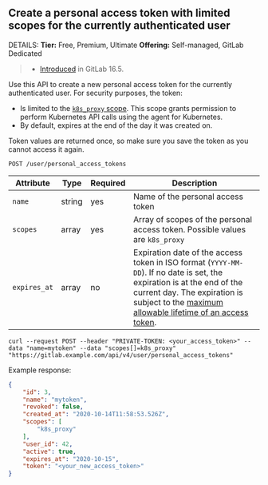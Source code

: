 ## Create a personal access token with limited scopes for the currently authenticated user

DETAILS:
**Tier:** Free, Premium, Ultimate
**Offering:** Self-managed, GitLab Dedicated

> - [Introduced](https://gitlab.com/gitlab-org/gitlab/-/merge_requests/131923) in GitLab 16.5.

Use this API to create a new personal access token for the currently authenticated user.
For security purposes, the token:

- Is limited to the [`k8s_proxy` scope](../user/profile/personal_access_tokens.md#personal-access-token-scopes).
  This scope grants permission to perform Kubernetes API calls using the agent for Kubernetes.
- By default, expires at the end of the day it was created on.

Token values are returned once, so make sure you save the token as you cannot access
it again.

```plaintext
POST /user/personal_access_tokens
```

| Attribute    | Type   | Required | Description                                                                                                                                                                                                                                                                                           |
|--------------|--------|----------|-------------------------------------------------------------------------------------------------------------------------------------------------------------------------------------------------------------------------------------------------------------------------------------------------------|
| `name`       | string | yes      | Name of the personal access token                                                                                                                                                                                                                                                                     |
| `scopes`     | array  | yes      | Array of scopes of the personal access token. Possible values are `k8s_proxy`                                                                                                                                                                                                                         |
| `expires_at` | array  | no       | Expiration date of the access token in ISO format (`YYYY-MM-DD`). If no date is set, the expiration is at the end of the current day. The expiration is subject to the [maximum allowable lifetime of an access token](../user/profile/personal_access_tokens.md#when-personal-access-tokens-expire). |

```shell
curl --request POST --header "PRIVATE-TOKEN: <your_access_token>" --data "name=mytoken" --data "scopes[]=k8s_proxy" "https://gitlab.example.com/api/v4/user/personal_access_tokens"
```

Example response:

```json
{
    "id": 3,
    "name": "mytoken",
    "revoked": false,
    "created_at": "2020-10-14T11:58:53.526Z",
    "scopes": [
        "k8s_proxy"
    ],
    "user_id": 42,
    "active": true,
    "expires_at": "2020-10-15",
    "token": "<your_new_access_token>"
}
```

